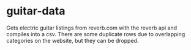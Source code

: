 # guitar-data

Gets electric guitar listings from reverb.com with the reverb api and compiles into a csv. There are some duplicate rows due to overlapping categories on the website, but they can be dropped. 
